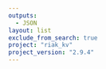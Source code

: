 ```yaml
---
outputs:
  - JSON
layout: list
exclude_from_search: true
project: "riak_kv"
project_version: "2.9.4"
---
```



